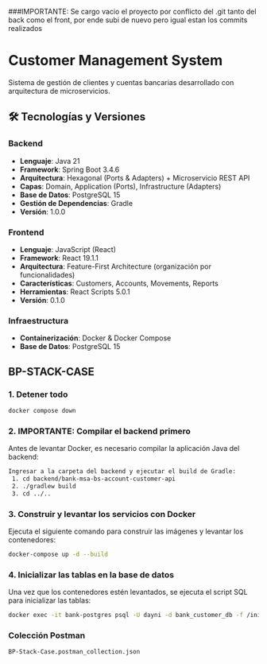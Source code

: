 ###IMPORTANTE: Se cargo vacio el proyecto por conflicto del .git tanto del back como el front, por ende subi de nuevo pero igual estan los commits realizados

# Customer Management System

Sistema de gestión de clientes y cuentas bancarias desarrollado con arquitectura de microservicios.

## 🛠️ Tecnologías y Versiones

### Backend
- **Lenguaje**: Java 21
- **Framework**: Spring Boot 3.4.6
- **Arquitectura**: Hexagonal (Ports & Adapters) + Microservicio REST API
- **Capas**: Domain, Application (Ports), Infrastructure (Adapters)
- **Base de Datos**: PostgreSQL 15
- **Gestión de Dependencias**: Gradle
- **Versión**: 1.0.0

### Frontend
- **Lenguaje**: JavaScript (React)
- **Framework**: React 19.1.1
- **Arquitectura**: Feature-First Architecture (organización por funcionalidades)
- **Características**: Customers, Accounts, Movements, Reports
- **Herramientas**: React Scripts 5.0.1
- **Versión**: 0.1.0

### Infraestructura
- **Containerización**: Docker & Docker Compose
- **Base de Datos**: PostgreSQL 15

## BP-STACK-CASE

### 1. Detener todo

```bash
docker compose down
```

### 2. **IMPORTANTE: Compilar el backend primero**
Antes de levantar Docker, es necesario compilar la aplicación Java del backend:

```bash
Ingresar a la carpeta del backend y ejecutar el build de Gradle:
 1. cd backend/bank-msa-bs-account-customer-api
 2. ./gradlew build
 3. cd ../..
```

### 3. Construir y levantar los servicios con Docker
Ejecuta el siguiente comando para construir las imágenes y levantar los contenedores:
```bash
docker-compose up -d --build
```


### 4. Inicializar las tablas en la base de datos
Una vez que los contenedores estén levantados, se ejecuta el script SQL para inicializar las tablas:
```bash
docker exec -it bank-postgres psql -U dayni -d bank_customer_db -f /init-scripts/BaseDatos.sql
```

### Colección Postman
`BP-Stack-Case.postman_collection.json`